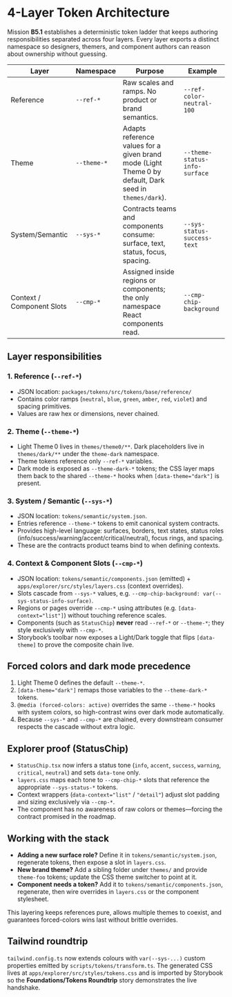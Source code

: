 # 4-Layer Token Architecture

Mission **B5.1** establishes a deterministic token ladder that keeps authoring responsibilities separated across four layers. Every layer exports a distinct namespace so designers, themers, and component authors can reason about ownership without guessing.

| Layer | Namespace | Purpose | Example |
| ----- | --------- | ------- | ------- |
| Reference | `--ref-*` | Raw scales and ramps. No product or brand semantics. | `--ref-color-neutral-100` |
| Theme | `--theme-*` | Adapts reference values for a given brand mode (Light Theme 0 by default, Dark seed in `themes/dark`). | `--theme-status-info-surface` |
| System/Semantic | `--sys-*` | Contracts teams and components consume: surface, text, status, focus, spacing. | `--sys-status-success-text` |
| Context / Component Slots | `--cmp-*` | Assigned inside regions or components; the only namespace React components read. | `--cmp-chip-background` |

## Layer responsibilities

### 1. Reference (`--ref-*`)
- JSON location: `packages/tokens/src/tokens/base/reference/`
- Contains color ramps (`neutral`, `blue`, `green`, `amber`, `red`, `violet`) and spacing primitives.
- Values are raw hex or dimensions, never chained.

### 2. Theme (`--theme-*`)
- Light Theme 0 lives in `themes/theme0/**`. Dark placeholders live in `themes/dark/**` under the `theme-dark` namespace.
- Theme tokens reference only `--ref-*` variables.
- Dark mode is exposed as `--theme-dark-*` tokens; the CSS layer maps them back to the shared `--theme-*` hooks when `[data-theme="dark"]` is present.

### 3. System / Semantic (`--sys-*`)
- JSON location: `tokens/semantic/system.json`.
- Entries reference `--theme-*` tokens to emit canonical system contracts.
- Provides high-level language: surfaces, borders, text states, status roles (info/success/warning/accent/critical/neutral), focus rings, and spacing.
- These are the contracts product teams bind to when defining contexts.

### 4. Context & Component Slots (`--cmp-*`)
- JSON location: `tokens/semantic/components.json` (emitted) + `apps/explorer/src/styles/layers.css` (context overrides).
- Slots cascade from `--sys-*` values, e.g. `--cmp-chip-background: var(--sys-status-info-surface)`.
- Regions or pages override `--cmp-*` using attributes (e.g. `[data-context="list"]`) without touching reference scales.
- Components (such as `StatusChip`) **never** read `--ref-*` or `--theme-*`; they style exclusively with `--cmp-*`.
- Storybook’s toolbar now exposes a Light/Dark toggle that flips `[data-theme]` to prove the composite chain live.

## Forced colors and dark mode precedence

1. Light Theme 0 defines the default `--theme-*`.
2. `[data-theme="dark"]` remaps those variables to the `--theme-dark-*` tokens.
3. `@media (forced-colors: active)` overrides the same `--theme-*` hooks with system colors, so high-contrast wins over dark mode automatically.
4. Because `--sys-*` and `--cmp-*` are chained, every downstream consumer respects the cascade without extra logic.

## Explorer proof (StatusChip)

- `StatusChip.tsx` now infers a status tone (`info`, `accent`, `success`, `warning`, `critical`, `neutral`) and sets `data-tone` only.
- `layers.css` maps each tone to `--cmp-chip-*` slots that reference the appropriate `--sys-status-*` tokens.
- Context wrappers (`data-context="list"` / `"detail"`) adjust slot padding and sizing exclusively via `--cmp-*`.
- The component has no awareness of raw colors or themes—forcing the contract promised in the roadmap.

## Working with the stack

- **Adding a new surface role?** Define it in `tokens/semantic/system.json`, regenerate tokens, then expose a slot in `layers.css`.
- **New brand theme?** Add a sibling folder under `themes/` and provide `theme-foo` tokens; update the CSS theme switcher to point at it.
- **Component needs a token?** Add it to `tokens/semantic/components.json`, regenerate, then wire overrides in `layers.css` or the component stylesheet.

This layering keeps references pure, allows multiple themes to coexist, and guarantees forced-colors wins last without brittle overrides.

## Tailwind roundtrip

`tailwind.config.ts` now extends colours with `var(--sys-...)` custom properties emitted by `scripts/tokens/transform.ts`. The generated CSS lives at `apps/explorer/src/styles/tokens.css` and is imported by Storybook so the **Foundations/Tokens Roundtrip** story demonstrates the live handshake.
